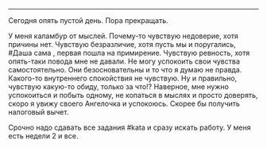 ___
Сегодня опять пустой день. Пора прекращать.

У меня каламбур от мыслей.
Почему-то чувствую недоверие, хотя причины нет. Чувствую безразличие, хотя пусть мы и поругались, #Даша сама , первая пошла на примирение. Чувствую ревность, хотя опять-таки повода мне не давали. Не могу успокоить свои чувства самостоятельно. 
Они безосновательны и то что я думаю не правда. Какого-то внутреннего спокойствия не чувствую.
Ну и правильно, чувствую какую-то обиду, только за что!?
Наверное, мне нужно успокоиться и побыть одному, не копаться в мыслях и просто доверять, скоро я увижу своего Ангелочка и успокоюсь. Скорее бы получить налоговый вычет.

Срочно надо сдавать все задания #kata и сразу искать работу. У меня есть недели 2 и все.